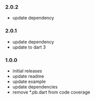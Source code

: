 ### 2.0.2
- update dependency

### 2.0.1
- update dependency
- update to dart 3

### 1.0.0
- initial releases
- update readme
- update example
- update dependencies
- remove *.pb.dart from code coverage
